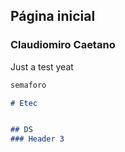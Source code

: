##  Página inicial



### Claudiomiro Caetano

Just a test yeat


```markdown
semaforo

# Etec


## DS
### Header 3





